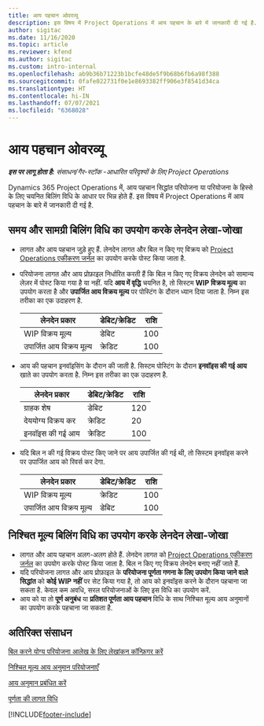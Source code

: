 ```yaml
---
title: आय पहचान ओवरव्यू
description: इस विषय में Project Operations में आय पहचान के बारे में जानकारी दी गई है.
author: sigitac
ms.date: 11/16/2020
ms.topic: article
ms.reviewer: kfend
ms.author: sigitac
ms.custom: intro-internal
ms.openlocfilehash: ab9b36b71223b1bcfe48de5f9b68b6fb6a98f388
ms.sourcegitcommit: 0fafe022731f0e1e8693382ff906e3f8541d34ca
ms.translationtype: HT
ms.contentlocale: hi-IN
ms.lasthandoff: 07/07/2021
ms.locfileid: "6368028"
---
```

# <a name="revenue-recognition-overview"></a>आय पहचान ओवरव्यू

_**इस पर लागू होता है:** संसाधन/गैर-स्टॉक -आधारित परिदृश्यों के लिए Project Operations_

Dynamics 365 Project Operations में, आय पहचान सिद्धांत परियोजना या परियोजना के हिस्से के लिए चयनित बिलिंग विधि के आधार पर भिन्न होते हैं. इस विषय में Project Operations में आय पहचान के बारे में जानकारी दी गई है.

## <a name="transactions-accounted-using-time-and-material-billing-method"></a>समय और सामग्री बिलिंग विधि का उपयोग करके लेनदेन लेखा-जोखा

- लागत और आय पहचान जुड़े हुए हैं. लेनदेन लागत और बिल न किए गए विक्रय को [Project Operations एकीकरण जर्नल](../project-accounting/project-operations-integration-journal.md) का उपयोग करके पोस्ट किया जाता है.
- परियोजना लागत और आय प्रोफ़ाइल निर्धारित करती हैं कि बिल न किए गए विक्रय लेनदेन को सामान्य लेज़र में पोस्ट किया गया है या नहीं. यदि **आय में वृद्धि** चयनित है, तो सिस्टम **WIP विक्रय मूल्य** का उपयोग करता है और **उपार्जित आय विक्रय मूल्य** पर पोस्टिंग के दौरान ध्यान दिया जाता है. निम्न इस तरीका का एक उदाहरण है.  

  | लेनदेन प्रकार | डेबिट/क्रेडिट | राशि |
  | --- | --- | --- |
  | WIP विक्रय मूल्य | डेबिट | 100 |
  | उपार्जित आय विक्रय मूल्य | क्रेडिट | 100 |

- आय की पहचान इनवॉइसिंग के दौरान की जाती है. सिस्टम पोस्टिंग के दौरान **इनवॉइस की गई आय** खाते का उपयोग करता है. निम्न इस तरीका का एक उदाहरण है.  

  | लेनदेन प्रकार | डेबिट/क्रेडिट | राशि |
  | --- | --- | --- |
  | ग्राहक शेष | डेबिट | 120 |
  | देययोग्य विक्रय कर | क्रेडिट | 20 |
  | इनवॉइस की गई आय | क्रेडिट | 100 |

- यदि बिल न की गई विक्रय पोस्ट किए जाने पर आय उपार्जित की गई थी, तो सिस्टम इनवॉइस करने पर उपार्जित आय को रिवर्स कर देगा.

  | लेनदेन प्रकार | डेबिट/क्रेडिट | राशि |
  | --- | --- | --- |
  | WIP विक्रय मूल्य | क्रेडिट | 100 |
  | उपार्जित आय विक्रय मूल्य | डेबिट | 100 |

## <a name="transactions-accounted-using-the-fixed-price-billing-method"></a>निश्चित मूल्य बिलिंग विधि का उपयोग करके लेनदेन लेखा-जोखा

- लागत और आय पहचान अलग-अलग होते हैं. लेनदेन लागत को [Project Operations एकीकरण जर्नल](../project-accounting/project-operations-integration-journal.md) का उपयोग करके पोस्ट किया जाता है. बिल न किए गए विक्रय लेनदेन बनाए नहीं जाते हैं.
- यदि परियोजना लागत और आय प्रोफ़ाइल के **परियोजना पूर्णता गणना के लिए उपयोग किया जाने वाले सिद्धांत** को **कोई WIP नहीं** पर सेट किया गया है, तो आय को इनवॉइस करने के दौरान पहचाना जा सकता है. केवल कम अवधि, सरल परियोजनाओं के लिए इस विधि का उपयोग करें.
- आय को या तो **पूर्ण अनुबंध** या **प्रतिशत पूर्णता आय पहचान** विधि के साथ निश्चित मूल्य आय अनुमानों का उपयोग करके पहचाना जा सकता है.

## <a name="additional-resources"></a>अतिरिक्त संसाधन
[बिल करने योग्य परियोजना आलेख के लिए लेखांकन कॉन्फ़िगर करें](../project-accounting/configure-accounting-billable-projects.md)

[निश्चित मूल्य आय अनुमान परियोजनाएँ](rev-rec-percentage-completion-method.md)

[आय अनुमान प्रबंधित करें](rev-rec-completed-contract-method.md)

[पूर्णता की लागत विधि](cost-complete-methods.md)


[!INCLUDE[footer-include](../includes/footer-banner.md)]